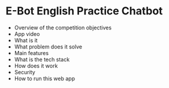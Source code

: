 # E-Bot English Practice Chatbot

- Overview of the competition objectives
- App video
- What is it
- What problem does it solve
- Main features
- What is the tech stack
- How does it work
- Security
- How to run this web app
